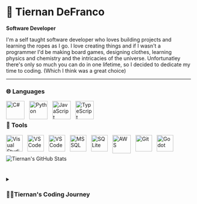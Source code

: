 # 📱 Tiernan DeFranco

**Software Developer**

I'm a self taught software developer who loves building projects and learning the ropes as I go.
I love creating things and if I wasn't a programmer I'd be making board games, designing clothes, learning physics and chemistry and the intricacies of the universe.
Unfortunatley there's only so much you can do in one lifetime, so I decided to dedicate my time to coding. (Which I think was a great choice)

---

### 🌐 Languages

<img align="left" alt="C#" width="50px" style="padding-right:10px;" src="https://cdn.jsdelivr.net/gh/devicons/devicon/icons/csharp/csharp-original.svg"/>
<img align="left" alt="Python" width="50px" style="padding-right:10px;" src="https://cdn.jsdelivr.net/gh/devicons/devicon/icons/python/python-original.svg" />

<img align="left" alt="JavaScript" width="50px" style="padding-right:10px;" src="https://cdn.jsdelivr.net/gh/devicons/devicon/icons/javascript/javascript-original.svg" />
<img align="left" alt="TypeScript" width="50px" style="padding-right:10px;" src="https://cdn.jsdelivr.net/gh/devicons/devicon/icons/typescript/typescript-original.svg" />

<br />

#

### 🧰 Tools
<img align="left" alt="Visual Studio" width="45px" style="padding-right:10px;" src="https://cdn.jsdelivr.net/gh/devicons/devicon/icons/visualstudio/visualstudio-plain.svg" />
<img align="left" alt="VS Code" width="45px" style="padding-right:10px;" src="https://cdn.jsdelivr.net/gh/devicons/devicon/icons/vscode/vscode-original.svg" />   

<img align="left" alt="VS Code" width="45px" style="padding-right:10px;" src="https://cdn.jsdelivr.net/gh/devicons/devicon/icons/react/react-original-wordmark.svg" />
          

<img align="left" alt="MSSQL" width="45px" style="padding-right:10px;" src="https://cdn.jsdelivr.net/gh/devicons/devicon/icons/microsoftsqlserver/microsoftsqlserver-plain-wordmark.svg" />
<img align="left" alt="SQLite" width="45px" style="padding-right:10px;" src="https://cdn.jsdelivr.net/gh/devicons/devicon/icons/sqlite/sqlite-original-wordmark.svg" />
<img align="left" alt="AWS" width="50px" style="padding-right:10px;" src="https://cdn.jsdelivr.net/gh/devicons/devicon/icons/amazonwebservices/amazonwebservices-plain-wordmark.svg" />      
<img align="left" alt="Git" width="45px" style="padding-right:10px;" src="https://cdn.jsdelivr.net/gh/devicons/devicon/icons/git/git-plain-wordmark.svg" />      
<img align="left" alt="Godot" width="45px" style="padding-right:10px;" src="https://cdn.jsdelivr.net/gh/devicons/devicon/icons/godot/godot-original.svg" />

<br />

#

![Tiernan's GitHub Stats](https://github-readme-stats.vercel.app/api?username=TiernanDeFranco&show_icons=true&theme=prussian)
<br />

#

<details>
  <summary><h3>👨‍💻Tiernan's Coding Journey</summary>
   I originally started my coding journey at age 9 with GameMaker 7 and drag-and-drop programming. It was so fun creating little games and I knew even if it wasn't specifically game dev, I wanted to do something in this field.
   <br />
<br />
   Fast forward to highscool and I use GameMaker Studio 2 and GML (GameMaker Language) to develop some fun little projects, including my chemistry final project which my teacher was amazed by.
   In my senior year of highschool, I took a Computer Science Principles class where we used MIT App Inventor, VexCode, and Python (in VSCode).
   It was at this point I knew I was going to make this a career and upon graduation in May I began researching and learning languages. I started with Python trying to piggyback off of what I had learned in the class but I realized I didn't know the practical use application.
   After months of learning I suddenly had the urge to make a mobile app. Why? Because MyFitnessPal started charging their premium subscription to use the barcode scanner and view macro goals, so like any reasonable person I sought to develop my own free alternative instead of just downloading a different app.
   That led me down the .NET MAUI and C# path, which got me into doing frontend in MAUI and my backend api in ASP.NET Core, and my database in MS SQL Server. I have since migrated my progress from .NET MAUI to Uno Platform as it allows more flexibility for what I want to do with the app.

   <br />
    <br />
   Upon completion of my app (HealthMode), I will go into the world of freelancing, building up my skills, portfolio, and experience and hopefully find some jobs out on the west coast as it is a dream of mine to move to Las Vegas!
    
</details>


          
          

          

          
